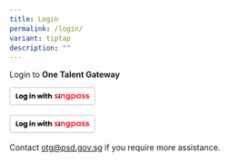 ```yaml
---
title: Login
permalink: /login/
variant: tiptap
description: ""
---
```

<p>Login to <strong>One Talent Gateway</strong>
</p><a class="isomer-image-wrapper" href="ABC"><img style="width: 30%;" height="auto" width="100%" alt="" src="/images/SP.png"></a>
<p></p><a class="isomer-image-wrapper" href="ABC"><img style="width: 30%;" height="auto" width="100%" alt="" src="/images/SP.png"></a>
<p>Contact <a href="mailto:otg@psd.gov.sg" rel="noopener noreferrer nofollow" target="_blank">otg@psd.gov.sg</a> if
you require more assistance.</p>